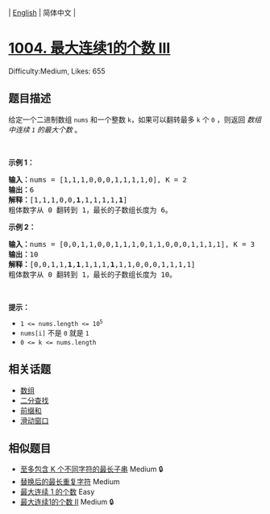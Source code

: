 
| [English](problem_en.md) | 简体中文 |

# [1004. 最大连续1的个数 III](https://leetcode.cn/problems/max-consecutive-ones-iii/)
Difficulty:Medium, Likes: 655

## 题目描述

<p>给定一个二进制数组&nbsp;<code>nums</code>&nbsp;和一个整数 <code>k</code>，如果可以翻转最多 <code>k</code> 个 <code>0</code> ，则返回 <em>数组中连续 <code>1</code> 的最大个数</em> 。</p>

<p>&nbsp;</p>

<p><strong>示例 1：</strong></p>

<pre>
<strong>输入：</strong>nums = [1,1,1,0,0,0,1,1,1,1,0], K = 2
<strong>输出：</strong>6
<strong>解释：</strong>[1,1,1,0,0,<strong>1</strong>,1,1,1,1,<strong>1</strong>]
粗体数字从 0 翻转到 1，最长的子数组长度为 6。</pre>

<p><strong>示例 2：</strong></p>

<pre>
<strong>输入：</strong>nums = [0,0,1,1,0,0,1,1,1,0,1,1,0,0,0,1,1,1,1], K = 3
<strong>输出：</strong>10
<strong>解释：</strong>[0,0,1,1,<strong>1</strong>,<strong>1</strong>,1,1,1,<strong>1</strong>,1,1,0,0,0,1,1,1,1]
粗体数字从 0 翻转到 1，最长的子数组长度为 10。</pre>

<p>&nbsp;</p>

<p><strong>提示：</strong></p>

<ul>
	<li><code>1 &lt;= nums.length &lt;= 10<sup>5</sup></code></li>
	<li><code>nums[i]</code>&nbsp;不是&nbsp;<code>0</code>&nbsp;就是&nbsp;<code>1</code></li>
	<li><code>0 &lt;= k &lt;= nums.length</code></li>
</ul>


## 相关话题

- [数组](https://leetcode.cn/tag/array/)
- [二分查找](https://leetcode.cn/tag/binary-search/)
- [前缀和](https://leetcode.cn/tag/prefix-sum/)
- [滑动窗口](https://leetcode.cn/tag/sliding-window/)

## 相似题目

- [至多包含 K 个不同字符的最长子串](../longest-substring-with-at-most-k-distinct-characters/README.md) Medium 🔒
- [替换后的最长重复字符](../longest-repeating-character-replacement/README.md) Medium 
- [最大连续 1 的个数](../max-consecutive-ones/README.md) Easy 
- [最大连续1的个数 II](../max-consecutive-ones-ii/README.md) Medium 🔒
